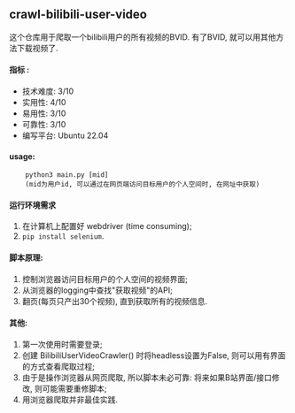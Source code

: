 ## crawl-bilibili-user-video

这个仓库用于爬取一个bilibili用户的所有视频的BVID. 有了BVID, 就可以用其他方法下载视频了. 

#### 指标 : 
- 技术难度: 3/10
- 实用性:   4/10
- 易用性:   3/10
- 可靠性:   3/10
- 编写平台: Ubuntu 22.04


#### usage: 
```
    python3 main.py [mid] 
    (mid为用户id, 可以通过在网页端访问目标用户的个人空间时, 在网址中获取)
```

#### 运行环境需求
1. 在计算机上配置好 webdriver (time consuming); 
2. `pip install selenium`.

#### 脚本原理: 
1. 控制浏览器访问目标用户的个人空间的视频界面; 
2. 从浏览器的logging中查找"获取视频"的API; 
3. 翻页(每页只产出30个视频), 直到获取所有的视频信息. 

#### 其他: 
1. 第一次使用时需要登录;
2. 创建 BilibiliUserVideoCrawler() 时将headless设置为False, 则可以用有界面的方式查看爬取过程; 
3. 由于是操作浏览器从网页爬取, 所以脚本未必可靠: 将来如果B站界面/接口修改, 则可能需要重修脚本;
4. 用浏览器爬取并非最佳实践. 
